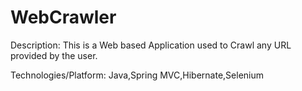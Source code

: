 # WebCrawler
Description: 
  This is a Web based Application used to Crawl any URL provided by the user.
  
Technologies/Platform:
  Java,Spring MVC,Hibernate,Selenium   
  
  

  

  
  

